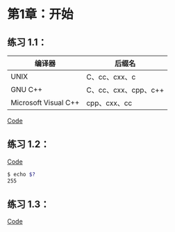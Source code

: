 # 第1章：开始

## 练习 1.1：

| 编译器                  | 后缀名              |
| -------------------- | ---------------- |
| UNIX                 | C、cc、cxx、c       |
| GNU C++              | C、cc、cxx、cpp、c++ |
| Microsoft Visual C++ | cpp、cxx、cc       |

[Code](ex1_01.cpp)

## 练习 1.2：

[Code](ex1_02.cpp)

```Bash
$ echo $?
255
```



## 练习 1.3：

[Code](ex1_03.cpp)



